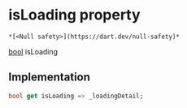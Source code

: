 


# isLoading property




    *[<Null safety>](https://dart.dev/null-safety)*




[bool](https://api.flutter.dev/flutter/dart-core/bool-class.html) isLoading
  







## Implementation

```dart
bool get isLoading => _loadingDetail;
```








